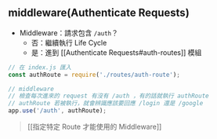 ## middleware(Authenticate Requests)
- Middleware：請求包含 `/auth`？
	- 否：繼續執行 Life Cycle
	- 是：進到 [[Authenticate Requests#auth-routes]] 模組

```js
// 在 index.js 匯入
const authRoute = require('./routes/auth-route');

// middleware
// 檢查每次進來的 request 有沒有 /auth ，有的話就執行 authRoute
// authRoute 若被執行，就會辨識應該要回應 /login 還是 /google
app.use('/auth', authRoute);
```
>[[指定特定 Route 才能使用的 Middleware]]